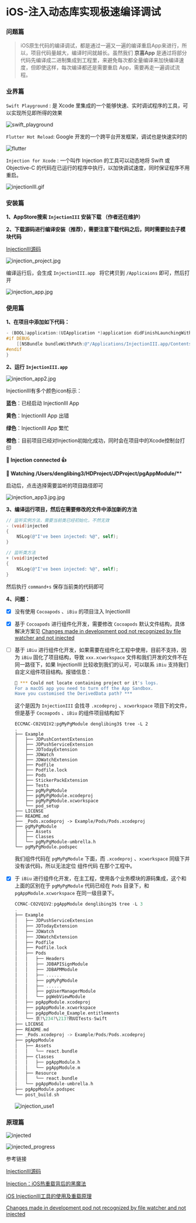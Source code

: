 # iOS-注入动态库实现极速编译调试



### 问题篇



> iOS原生代码的编译调试，都是通过一遍又一遍的编译重启App来进行，所以，项目代码量越大，编译时间就越长。虽然我们 **京喜App** 是通过将部分代码先编译成二进制集成到工程里，来避免每次都全量编译来加快编译速度，但即使这样，每次编译都还是需要重启 App，需要再走一遍调试流程。





### 业界篇

`Swift Playground` : 是 Xcode 里集成的一个能够快速、实时调试程序的工具，可以实现所见即所得的效果

![swift_playground](./swift_playground.jpg) 



`Flutter Hot Reload`: Google 开发的一个跨平台开发框架，调试也是快速实时的

![flutter](./flutter.gif) 



`Injection for Xcode` : 一个叫作 Injection 的工具可以动态地将 Swift 或 Objective-C 的代码在已运行的程序中执行，以加快调试速度，同时保证程序不用重启。

![injectionIII.gif](./injectionIII.gif) 





### 安装篇

**1、AppStore搜索 `InjectionIII` 安装下载 （作者还在维护）**

**2、下载源码进行编译安装（推荐），需要注意下载代码之后，同时需要拉去子模块代码**

[InjectionIII源码](https://github.com/johnno1962/InjectionIII)

![injection_project.jpg](./injection_project.jpg) 

编译运行后，会生成 `InjectionIII.app ` 将它拷贝到 `/Applicaions` 即可，然后打开

![injection_app.jpg](./injection_app.jpg)







### 使用篇

**1、在项目中添加如下代码：**

```objective-c
- (BOOL)application:(UIApplication *)application didFinishLaunchingWithOptions:(NSDictionary *)launchOptions {
#if DEBUG
    [[NSBundle bundleWithPath:@"/Applications/InjectionIII.app/Contents/Resources/iOSInjection.bundle"] load];
#endif
}
```



**2、运行  `InjectionIII.app `**  

![injection_app2.jpg](./injection_app2.jpg) 

InjectionIII有多个颜色icon标示：

**蓝色**：已经启动 InjectionIII App

**黄色**：InjectionIII App 出错

**绿色**：InjectionIII App 繁忙

**橙色**：目前项目已经对Injection初始化成功，同时会在项目中的Xcode控制台打印

**💉 Injection connected 👍**

**💉 Watching /Users/denglibing3/HDProject/JDProject/pgAppModule/\****



启动后，点击选择需要监听的项目路径即可

![injection_app3.jpg.jpg](./injection_app3.jpg.jpg)



**3、编译运行项目，然后在需要修改的文件中添加新的方法**

```objective-c
// 监听实例方法，需要当前类已经初始化，不然无效
- (void)injected
{
    NSLog(@"I've been injected: %@", self);
}

// 监听类方法
+ (void)injected
{
    NSLog(@"I've been injected: %@", self);
}
```

然后执行 `command+s` 保存当前类的代码即可 



**4、问题：**

- [x]  没有使用 `Cocoapods`  、`iBiu` 的项目注入 InjectionIII

- [x] 基于 `Cocoapods` 进行组件化开发，需要修改 `Cocoapods` 默认文件结构，具体解决方案见 [Changes made in development pod not recognized by file watcher and not injected](https://github.com/johnno1962/InjectionIII/issues/34)

- [ ] 基于 `iBiu` 进行组件化开发，如果需要在组件化工程中使用，目前不支持，因为 `iBiu` 固化了项目结构，导致 `xxx.xcworkspace` 文件和我们开发的文件不在同一路径下，如果 InjectionIII 比较收到我们的认可，可以联系 `iBiu` 支持我们自定义组件项目结构。报错信息：

  ```sh
  💉 *** Could not locate containing project or it's logs.
  For a macOS app you need to turn off the App Sandbox.
  Have you customised the DerivedData path? ***
  ```

  这个是因为 `InjectionIII` 会找寻 `.xcodeproj` 、`xcworkspace` 项目下的文件，但是基于 `Cocoapods` 、`iBiu` 的组件项目结构如下

  ```shell
  ECCMAC-C02VQ1V2:pgMyPgModule denglibing3$ tree -L 2
  .
  ├── Example
  │   ├── JDPushContentExtension
  │   ├── JDPushServiceExtension
  │   ├── JDTodayExtension
  │   ├── JDWatch
  │   ├── JDWatchExtension
  │   ├── Podfile
  │   ├── Podfile.lock
  │   ├── Pods
  │   ├── StickerPackExtension
  │   ├── Tests
  │   ├── pgMyPgModule
  │   ├── pgMyPgModule.xcodeproj
  │   ├── pgMyPgModule.xcworkspace
  │   └── pod_setup
  ├── LICENSE
  ├── README.md
  ├── _Pods.xcodeproj -> Example/Pods/Pods.xcodeproj
  ├── pgMyPgModule
  │   ├── Assets
  │   ├── Classes
  │   └── pgMyPgModule-umbrella.h
  └── pgMyPgModule.podspec
  ```

  我们组件代码在 `pgMyPgModule` 下面，而  `.xcodeproj` 、`xcworkspace`  同级下并没有该代码，所以无法定位 组件代码 在那个工程中。

- [x] 于 `iBiu` 进行组件化开发，在主工程，使用各个业务模块的源码集成，这个和上面的区别在于 `pgMyPgModule` 代码已经在 `Pods` 目录下，和 `pgAppModule.xcworkspace` 在同一级目录下。

  ```objective-c
  CCMAC-C02VQ1V2:pgAppModule denglibing3$ tree -L 3
  .
  ├── Example
  │   ├── JDPushServiceExtension
  │   ├── JDTodayExtension
  │   ├── JDWatch
  │   ├── JDWatchExtension
  │   ├── Podfile
  │   ├── Podfile.lock
  │   ├── Pods
  │   │   ├── Headers
  │   │   ├── JDBAPISignModule
  │   │   ├── JDBAPMModule
  │   │   ├── ......
  │   │   ├── pgMyPgModule
  │   │   ├── ......
  │   │   ├── pgUserManagerModule
  │   │   └── pgWebViewModule
  │   ├── pgAppModule.xcodeproj
  │   ├── pgAppModule.xcworkspace
  │   ├── pgAppModule_Example.entitlements
  │   └── 京?\234?\213?购UITests-Swift
  ├── LICENSE
  ├── README.md
  ├── _Pods.xcodeproj -> Example/Pods/Pods.xcodeproj
  ├── pgAppModule
  │   ├── Assets
  │   │   └── react.bundle
  │   ├── Classes
  │   │   ├── pgAppModule.h
  │   │   └── pgAppModule.m
  │   ├── Resource
  │   │   └── react.bundle
  │   └── pgAppModule-umbrella.h
  ├── pgAppModule.podspec
  └── post_build.sh
  ```

  ![injection_use1](./injection_use1.jpg) 





### 原理篇

![injected](./injected.png) 





![injected_progress](./injected_progress.png) 





参考链接

[InjectionIII源码](https://github.com/johnno1962/InjectionIII)

[Injection：iOS热重载背后的黑魔法](https://juejin.im/entry/5b1f4c5f5188257d7c35e9d9)

[iOS InjectionIII工具的使用及重载原理](https://www.jianshu.com/p/0489c654657d)

[Changes made in development pod not recognized by file watcher and not injected](https://github.com/johnno1962/InjectionIII/issues/34)

 

